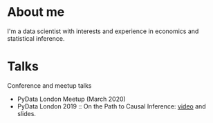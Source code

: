 # About me
I'm a data scientist with interests and experience in economics and statistical inference.

# Talks
Conference and meetup talks
- PyData London Meetup (March 2020)
- PyData London 2019 :: On the Path to Causal Inference: [video](https://pyvideo.org/pydata-london-2019/on-the-path-to-causal-inference.html) and slides.
